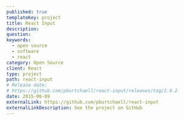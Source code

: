 ```yaml
---
published: true
templateKey: project
title: React Input
description:
question:
keywords:
  - open source
  - software
  - react
category: Open Source
client: React
type: project
path: react-input
# Release date:
# https://github.com/pburtchaell/react-input/releases/tag/2.0.2
date: 2015-06-09
externalLink: https://github.com/pburtchaell/react-input
externalLinkDescription: See the project on GitHub
---
```

